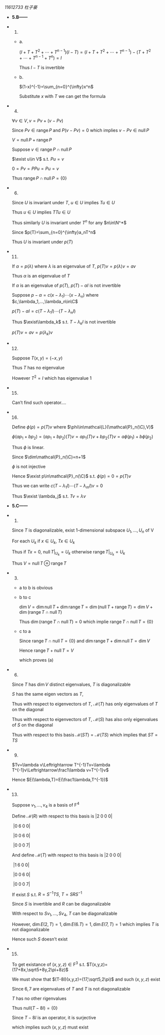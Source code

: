 *11612733 杜子豪*

* **5.B——**

* 1.

  * a.

    $(I+T+T^2+\cdots+T^{n-1})(I-T)=(I+T+T^2+\cdots+T^{n-1})-(T+T^2+\cdots+T^{n-1}+T^n)=I$

    Thus $I-T$ is invertible 

  * b.

    $(1-x)^{-1}=\sum_{n=0}^{\infty}x^n$

    Substitute $x$ with $T$ we can get the formula

  

* 4.

  $\forall v\in V, v=Pv+(v-Pv)$

  Since $Pv\in\mathrm{range}\,P$ and $P(v-Pv)=0$ which implies $v-Pv\in\mathrm{null}\,P$

  $V=\mathrm{null}\,P+\mathrm{range}\,P$

  Suppose $v\in\mathrm{range}\,P\cap\mathrm{null}\,P$

  $\exist u\in V$ s.t. $Pu=v$

  $0=Pv=PPu=Pu=v$

  Thus $\mathrm{range}\,P\cap\mathrm{null}\,P=\{0\}$

  

* 6.

  Since $U$ is invariant under $T$, $u\in U$ implies $Tu\in U$

  Thus $u\in U$ implies $TTu\in U$

  Thus similarly $U$ is invariant under $T^n$ for any $n\in\N^*$

  Since $p(T)=\sum_{n=0}^{\infty}a_nT^n$

  Thus $U$ is invariant under $p(T)$

  

* 11.

  If $\alpha=p(\lambda)$ where $\lambda$  is an eigenvalue of $T$,  $p(T)v=p(\lambda) v=av$

  Thus $\alpha$ is an eigenvalue of $T$

   If $\alpha$ is an eigenvalue of $p(T)$, $p(T)-\alpha I$ is not invertible

  Suppose $p-\alpha=c(x-\lambda_1)\cdots(x-\lambda_n)$ where $c,\lambda_1,...,\lambda_n\in\C$

  $p(T)-\alpha I=c(T-\lambda_1 I)\cdots(T-\lambda_nI)$

  Thus $\exist\lambda_k$ s.t. $T-\lambda_kI$ is not invertible

  $p(T)v=av=p(\lambda_k)v$

    

* 12.

  Suppose $T(x,y)=(-x,y)$

  Thus $T$ has no eigenvalue

  However $T^2=I$ which has eigenvalue $1$

  

* 15.

  Can’t find such operator….

  

* 16.

  Define $\phi(p)=p(T)v$ where $\phi\in\mathcal{L}(\mathcal{P}_n(\C),V)$

  $\phi(ap_1+bp_2)=(ap_1+bp_2)(T)v=ap_1(T)v+bp_2(T)v=a\phi(p_1)+b\phi(p_2)$

  Thus $\phi$ is linear.

  Since $\dim\mathcal{P}_n(\C)=n+1$

  $\phi$ is not injective

  Hence $\exist p\in\mathcal{P}_n(\C)$ s.t. $\phi(p)=0=p(T)v$

  Thus we can write $c(T-\lambda_1I)\cdots(T-\lambda_mI)v=0$

  Thus $\exist \lambda_j$ s.t. $Tv=\lambda v$

  

* **5.C——**

* 1.

  Since $T$ is diagonalizable, exist 1-dimensional subspace $U_1,...,U_n$ of V

  For each $U_k$ if $x\in U_k$, $Tx\in U_k$

  Thus if $Tx=0$, $\mathrm{null}\,T|_{U_k}=U_k$ otherwise $\mathrm{range}\,T|_{U_k}=U_k$

  Thus $V=\mathrm{null}\,T\oplus\mathrm{range}\,T$

  

* 3.

  * a to b is obvious

  * b to c

    $\dim V=\dim\mathrm{null}\,T+\dim\mathrm{range}\,T=\dim(\mathrm{null}\,T+\mathrm{range}\,T)=\dim V+\dim(\mathrm{range}\,T\cap\mathrm{null}\,T)​$

    Thus $\dim(\mathrm{range}\,T\cap\mathrm{null}\,T)=0$ which implie $\mathrm{range}\,T\cap\mathrm{null}\,T=\{0\}$

  * c to a

    Since $\mathrm{range}\,T\cap\mathrm{null}\,T=\{0\}$ and $\dim\mathrm{range}\,T+\dim \mathrm{null}\,T=\dim V$

    Hence $\mathrm{range}\,T+\mathrm{null}\,T=V$

    which proves (a)

    

* 6.

  Since $T$ has $\dim V$ distinct eigenvalues, $T$ is diagonalizable

  $S$ has the same eigen vectors as $T$,

  Thus with respect to eigenvectors of $T$, $\mathcal{M}(T)$ has only eigenvalues of $T$ on the diagonal

  Thus with respect to eigenvectors of $T$, $\mathcal{M}(S)$ has also only eigenvalues of $S$ on the diagonal

  Thus with respect to this basis $\mathcal{M}(ST)=\mathcal{M}(TS)$ which implies that $ST=TS$ 

  

* 9.

  $Tv=\lambda v\Leftrightarrow T^{-1}Tv=\lambda T^{-1}v\Leftrightarrow\frac1\lambda v=T^{-1}v$

  Hence $E(\lambda,T)=E(\frac1\lambda,T^{-1})$

  

* 13.

  Suppose $v_1,...,v_4$ is a basis of $\mathrm{F}^4$

  Define $\mathcal{M}(R)$ with respect to this basis is $|2\;0\;0\;0|$

  ​                                                                           $|0\;6\;0\;0|$

  ​                                                                           $|0\;0\;6\;0|$

  ​                                                                           $|0\;0\;0\;7|$

  And define $\mathcal{M}(T)$ with respect to this basis is $|2\;0\;0\;0|$

  ​                                                                                  $|1\;6\;0\;0|$

  ​                                                                                  $|0\;0\;6\;0|$

  ​                                                                                  $|0\;0\;0\;7|$

  If exist $S$ s.t. $R=S^{-1}TS$, $T=SRS^{-1}$

  Since $S$ is invertible and $R$ can be diagonalizable

  With respect to $Sv_1,...,Sv_4$, $T$ can be diagonalizable

  However, $\dim E(2,T)=1,\dim E(6.T)=1,\dim E(7,T)=1$ which implies $T$ is not diagonalizable

  Hence such $S$ doesn’t exist

  

* 15.

  To get existance of $(x,y,z)\in\mathrm{F}^3$ s.t. $T(x,y,z)=(17+8x,\sqrt5+8y,2\pi+8z)$

  We must show that $(T-8I)(x,y,z)=(17,\sqrt5,2\pi)$ and such $(x,y,z)$ exist

  Since $6,7$ are eigenvalues of $T$ and $T$ is not diagonalizable 

  $T$ has no other rigenvalues

  Thus $\mathrm{null}(T-8I)=\{0\}$

  Since $T-8I$ is an operator, it is surjective

  which implies such $(x,y,z)$ must exist 
